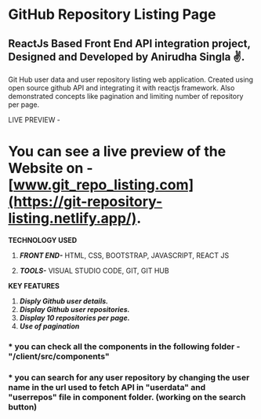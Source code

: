 # GitHub Repository Listing Page
## ReactJs Based Front End API integration project, Designed and Developed by Anirudha Singla ✌.

Git Hub user data and user repository listing web application. Created using open source github API and integrating it with reactjs framework. Also demonstrated concepts like pagination and limiting number of repository per page.

LIVE PREVIEW -
# You can see a live preview of the Website on - [www.git_repo_listing.com](https://git-repository-listing.netlify.app/).
 
 **TECHNOLOGY USED**
 1. ***FRONT END-*** 
    HTML,
    CSS,
    BOOTSTRAP,
    JAVASCRIPT,
    REACT JS
    
2. ***TOOLS-***
   VISUAL STUDIO CODE,
   GIT,
   GIT HUB


 **KEY FEATURES**
 1. ***Disply Github user details.***
 2. ***Display Github user repositories.***
 3. ***Display 10 repositories per page.*** 
 4. ***Use of pagination***

### * you can check all the components in the following folder - "/client/src/components"
### * you can search for any user repository by changing the user name in the url used to fetch API in "userdata" and "userrepos" file in component folder. (working on the search button)
